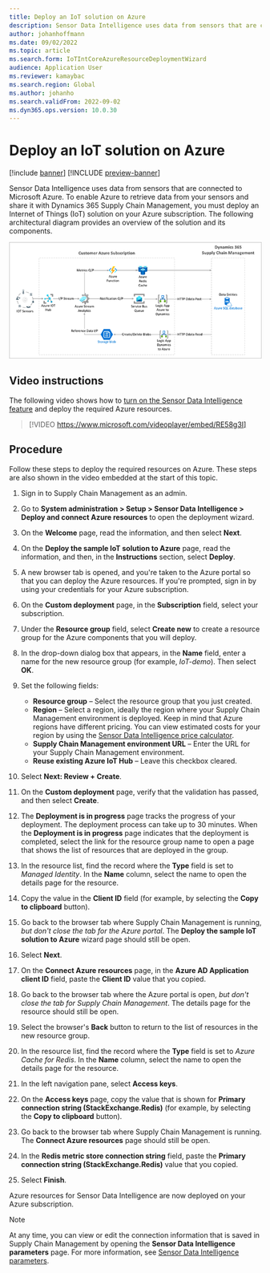 ```yaml
---
title: Deploy an IoT solution on Azure
description: Sensor Data Intelligence uses data from sensors that are connected to Microsoft Azure. This article explains how to deploy an Internet of Things (IoT) solution on your Azure subscription. 
author: johanhoffmann
ms.date: 09/02/2022
ms.topic: article
ms.search.form: IoTIntCoreAzureResourceDeploymentWizard
audience: Application User
ms.reviewer: kamaybac
ms.search.region: Global
ms.author: johanho
ms.search.validFrom: 2022-09-02
ms.dyn365.ops.version: 10.0.30
---
```


# Deploy an IoT solution on Azure

[!include [banner](../includes/banner.md)]
[!INCLUDE [preview-banner](../includes/preview-banner.md)]

Sensor Data Intelligence uses data from sensors that are connected to Microsoft Azure. To enable Azure to retrieve data from your sensors and share it with Dynamics 365 Supply Chain Management, you must deploy an Internet of Things (IoT) solution on your Azure subscription. The following architectural diagram provides an overview of the solution and its components.

![Sensor Data Intelligence architectural diagram.](media/sdi-architecture.png "Sensor Data Intelligence architectural diagram")

## Video instructions

The following video shows how to [turn on the Sensor Data Intelligence feature](sdi-enable-feature.md) and deploy the required Azure resources.

> [!VIDEO https://www.microsoft.com/videoplayer/embed/RE58g3I]

## Procedure

Follow these steps to deploy the required resources on Azure. These steps are also shown in the video embedded at the start of this topic.

1. Sign in to Supply Chain Management as an admin.
1. Go to **System administration \> Setup \> Sensor Data Intelligence \> Deploy and connect Azure resources** to open the deployment wizard.
1. On the **Welcome** page, read the information, and then select **Next**.
1. On the **Deploy the sample IoT solution to Azure** page, read the information, and then, in the **Instructions** section, select **Deploy**.
1. A new browser tab is opened, and you're taken to the Azure portal so that you can deploy the Azure resources. If you're prompted, sign in by using your credentials for your Azure subscription.
1. On the **Custom deployment** page, in the **Subscription** field, select your subscription.
1. Under the **Resource group** field, select **Create new** to create a resource group for the Azure components that you will deploy.
1. In the drop-down dialog box that appears, in the **Name** field, enter a name for the new resource group (for example, *IoT-demo*). Then select **OK**.
1. Set the following fields:

    - **Resource group** – Select the resource group that you just created.
    - **Region** – Select a region, ideally the region where your Supply Chain Management environment is deployed. Keep in mind that Azure regions have different pricing. You can view estimated costs for your region by using the [Sensor Data Intelligence price calculator](https://azure.com/e/c36c4947ebff4215b2e62590c2a24c68).
    - **Supply Chain Management environment URL** – Enter the URL for your Supply Chain Management environment.
    - **Reuse existing Azure IoT Hub** – Leave this checkbox cleared.

1. Select **Next: Review + Create**.
1. On the **Custom deployment** page, verify that the validation has passed, and then select **Create**.
1. The **Deployment is in progress** page tracks the progress of your deployment. The deployment process can take up to 30 minutes. When the **Deployment is in progress** page indicates that the deployment is completed, select the link for the resource group name to open a page that shows the list of resources that are deployed in the group.
1. In the resource list, find the record where the **Type** field is set to *Managed Identity*. In the **Name** column, select the name to open the details page for the resource.
1. Copy the value in the **Client ID** field (for example, by selecting the **Copy to clipboard** button).
1. Go back to the browser tab where Supply Chain Management is running, *but don't close the tab for the Azure portal*. The **Deploy the sample IoT solution to Azure** wizard page should still be open. 
1. Select **Next**.
1. On the **Connect Azure resources** page, in the **Azure AD Application client ID** field, paste the **Client ID** value that you copied.
1. Go back to the browser tab where the Azure portal is open, *but don't close the tab for Supply Chain Management*. The details page for the resource should still be open.
1. Select the browser's **Back** button to return to the list of resources in the new resource group.
1. In the resource list, find the record where the **Type** field is set to *Azure Cache for Redis*. In the **Name** column, select the name to open the details page for the resource.
1. In the left navigation pane, select **Access keys**.
1. On the **Access keys** page, copy the value that is shown for **Primary connection string (StackExchange.Redis)** (for example, by selecting the **Copy to clipboard** button).
1. Go back to the browser tab where Supply Chain Management is running. The **Connect Azure resources** page should still be open.
1. In the **Redis metric store connection string** field, paste the **Primary connection string (StackExchange.Redis)** value that you copied.
1. Select **Finish**.

Azure resources for Sensor Data Intelligence are now deployed on your Azure subscription.

> [!NOTE]
> At any time, you can view or edit the connection information that is saved in Supply Chain Management by opening the **Sensor Data Intelligence parameters** page. For more information, see [Sensor Data Intelligence parameters](sdi-parameters.md).
